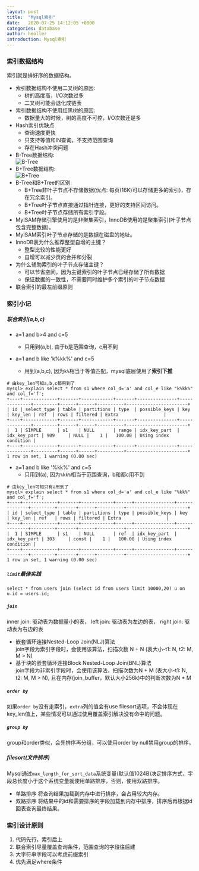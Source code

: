 ```yaml
---
layout: post
title:  "Mysql索引"
date:   2020-07-25 14:12:05 +0800
categories: database
author: heoller
introduction: Mysql索引
---
```


### 索引数据结构
索引就是排好序的数据结构。

* 索引数据结构不使用二叉树的原因:
    * 树的高度高，I/O次数过多
    * 二叉树可能会退化成链表
* 索引数据结构不使用红黑树的原因:
    * 数据量大的时候，树的高度不可控，I/O次数还是多
* Hash索引优缺点
    * 查询速度更快
    * 只支持等值和IN查询，不支持范围查询
    * 存在Hash冲突问题
* B-Tree数据结构:<br>
    ![B-Tree](/iholen/assets/images/B-Tree.png)
* B+Tree数据结构:<br>
    ![B+Tree](/iholen/assets/images/B+Tree.png)
* B-Tree和B+Tree的区别:
    * B+Tree非叶子节点不存储数据(优点: 每页(16K)可以存储更多的索引)，存在冗余索引。
    * B+Tree叶子节点直接通过指针连接，更好的支持区间访问。
    * B+Tree叶子节点存储所有索引字段。
* MyISAM存储引擎使用的是非聚集索引，InnoDB使用的是聚集索引(叶子节点包含完整数据)。
* MyISAM索引叶子节点存储的是数据在磁盘的地址。
* InnoDB表为什么推荐整型自增的主键？
    * 整型比较的性能更好
    * 自增可以减少页的合并和分裂
* 为什么辅助索引的叶子节点存储主键？
    * 可以节省空间，因为主键索引的叶子节点已经存储了所有数据
    * 保证数据的一致性，不需要同时维护多个索引的叶子节点数据
* 联合索引的最左前缀原则

### 索引小记
##### 联合索引(a,b,c)

* a=1 and b>4 and c=5
    * 只用到(a,b), 由于b是范围查询，c用不到

* a=1 and b like 'k%kk%' and c=5
    * 用到(a,b,c), 因为`k%`相当于等值匹配，mysql底层使用了**索引下推**
```mysql
# 由key_len可知a,b,c都用到了
mysql> explain select * from s1 where col_d='a' and col_e like "k%kk%" and col_f='f';
+----+-------------+-------+------------+-------+---------------+--------------+---------+------+------+----------+-----------------------+
| id | select_type | table | partitions | type  | possible_keys | key          | key_len | ref  | rows | filtered | Extra                 |
+----+-------------+-------+------------+-------+---------------+--------------+---------+------+------+----------+-----------------------+
|  1 | SIMPLE      | s1    | NULL       | range | idx_key_part  | idx_key_part | 909     | NULL |    1 |   100.00 | Using index condition |
+----+-------------+-------+------------+-------+---------------+--------------+---------+------+------+----------+-----------------------+
1 row in set, 1 warning (0.00 sec)
```
* a=1 and b like '%kk%' and c=5
    * 只用到(a), 因为`%kk%`相当于范围查询，b和都c用不到
```mysql
# 由key_len可知只有a用到了
mysql> explain select * from s1 where col_d='a' and col_e like "%kk%" and col_f='f';
+----+-------------+-------+------------+------+---------------+--------------+---------+-------+------+----------+-----------------------+
| id | select_type | table | partitions | type | possible_keys | key          | key_len | ref   | rows | filtered | Extra                 |
+----+-------------+-------+------------+------+---------------+--------------+---------+-------+------+----------+-----------------------+
|  1 | SIMPLE      | s1    | NULL       | ref  | idx_key_part  | idx_key_part | 303     | const |    1 |   100.00 | Using index condition |
+----+-------------+-------+------------+------+---------------+--------------+---------+-------+------+----------+-----------------------+
1 row in set, 1 warning (0.00 sec)
```

##### `limit`最佳实践
```
select * from users join (select id from users limit 10000,20) u on u.id = users.id;
```
##### `join`
inner join: 驱动表为数据量小的表， left join: 驱动表为左边的表， right join: 驱动表为右边的表

* 嵌套循环连接Nested-Loop Join(NLJ)算法<br>
    join字段为索引字段时，会使用该算法，扫描次数 N + N (表大小-t1: N, t2: M, M > N)
* 基于块的嵌套循环连接Block Nested-Loop Join(BNL)算法<br>
    join字段为非索引字段时，会使用该算法，扫描次数为N + M (表大小-t1: N, t2: M, M > N), 且在内存(join_buffer，默认大小256k)中的判断次数为N * M
##### `order by`
如果`order by`没有走索引，`extra`列的值会有use filesort选项，不会体现在key_len值上，某些情况可以通过使用覆盖索引解决没有命中的问题。
##### `group by`
group和order类似，会先排序再分组，可以使用order by null禁用group的排序。
##### filesort(文件排序)
Mysql通过`max_length_for_sort_data`系统变量(默认值1024B)决定排序方式，字段总长度小于这个系统变量就使用单路排序，否则，使用双路排序。

* 单路排序
将查询结果加载到内存中进行排序，会占用较大内存。
* 双路排序
将结果中的id和需要排序的字段加载到内存中排序，排序后再根据id回表查询最终结果。

### 索引设计原则
1. 代码先行，索引后上
2. 联合索引尽量覆盖查询条件，范围查询的字段往后建
3. 大字符串字段可以考虑前缀索引
4. 优先满足where条件 